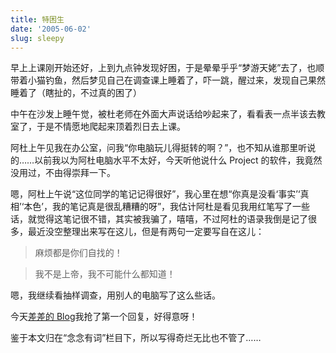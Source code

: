 ```yaml
---
title: 特困生
date: '2005-06-02'
slug: sleepy
---
```


早上上课刚开始还好，上到九点钟发现好困，于是晕晕乎乎“梦游天姥”去了，也顺带着小猫钓鱼，然后梦见自己在调查课上睡着了，吓一跳，醒过来，发现自己果然睡着了（瞎扯的，不过真的困了）

中午在沙发上睡午觉，被杜老师在外面大声说话给吵起来了，看看表一点半该去教室了，于是不情愿地爬起来顶着烈日去上课。

阿杜上午见我在办公室，问我“你电脑玩儿得挺转的啊？”，也不知从谁那里听说的……以前我以为阿杜电脑水平不太好，今天听他说什么 Project 的软件，我竟然没用过，不由得崇拜一下。

嗯，阿杜上午说“这位同学的笔记记得很好”，我心里在想“你真是没看‘事实’‘真相’‘本色’，我的笔记真是很乱糟糟的呀”，我估计阿杜是看见我用红笔写了一些话，就觉得这笔记很不错，其实被我骗了，嘻嘻，不过阿杜的语录我倒是记了很多，最近没空整理出来写在这儿，但是有两句一定要写自在这儿：

> 麻烦都是你们自找的！

> 我不是上帝，我不可能什么都知道！

嗯，我继续看抽样调查，用别人的电脑写了这么些话。

今天[差差的 Blog](https://web.archive.org/web/20060509172425/http://huxinxuan.blogchina.com/)我抢了第一个回复，好得意呀！

鉴于本文归在“念念有词”栏目下，所以写得奇烂无比也不管了……
